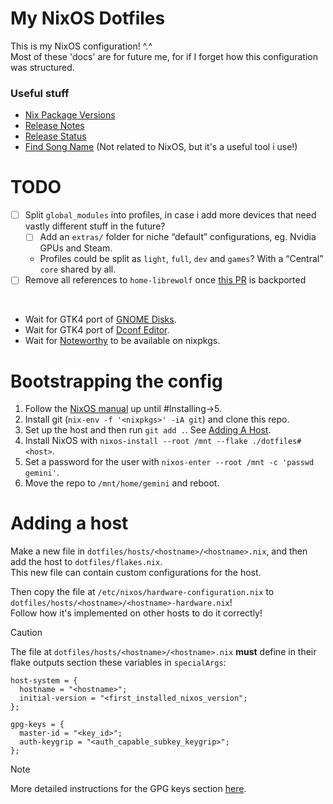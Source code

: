 # My NixOS Dotfiles
This is my NixOS configuration! ^.^ \
Most of these 'docs' are for future me, for if I forget how this configuration was structured.

### Useful stuff
- [Nix Package Versions](https://lazamar.co.uk/nix-versions)
- [Release Notes](https://nixos.org/manual/nixos/stable/release-notes)
- [Release Status](https://endoflife.date/nixos)
- [Find Song Name](https://musikerkennung.com/en/) (Not related to NixOS, but it's a useful tool i use!)

# TODO
- [ ] Split `global_modules` into profiles, in case i add more devices that need vastly different stuff in the future?
  - [ ] Add an `extras/` folder for niche “default” configurations, eg. Nvidia GPUs and Steam.
  - Profiles could be split as `light`, `full`, `dev` and `games`? With a “Central” `core` shared by all.
- [ ] Remove all references to `home-librewolf` once [this PR](https://github.com/nix-community/home-manager/pull/5684) is backported

<br>

- Wait for GTK4 port of [GNOME Disks](https://gitlab.gnome.org/GNOME/gnome-disk-utility/-/merge_requests/91).
- Wait for GTK4 port of [Dconf Editor](https://gitlab.gnome.org/GNOME/dconf-editor/-/merge_requests/44).
- Wait for [Noteworthy](https://github.com/SeaDve/Noteworthy) to be available on nixpkgs.

# Bootstrapping the config
1. Follow the [NixOS manual](https://nixos.org/manual/nixos/stable/#sec-installation-manual) up until #Installing->5.
2. Install git (`nix-env -f '<nixpkgs>' -iA git`) and clone this repo.
3. Set up the host and then run `git add .`. See [Adding A Host](#adding-a-host).
4. Install NixOS with `nixos-install --root /mnt --flake ./dotfiles#<host>`.
5. Set a password for the user with `nixos-enter --root /mnt -c 'passwd gemini'`.
6. Move the repo to `/mnt/home/gemini` and reboot.

# Adding a host
Make a new file in `dotfiles/hosts/<hostname>/<hostname>.nix`, and then add the host to `dotfiles/flakes.nix`. \
This new file can contain custom configurations for the host.

Then copy the file at `/etc/nixos/hardware-configuration.nix` to `dotfiles/hosts/<hostname>/<hostname>-hardware.nix`! \
Follow how it's implemented on other hosts to do it correctly!

> [!CAUTION]
> The file at `dotfiles/hosts/<hostname>/<hostname>.nix` **must** define in their flake outputs section these variables in `specialArgs`:
> ```
> host-system = {
>   hostname = "<hostname>";
>   initial-version = "<first_installed_nixos_version";
> };
> 
> gpg-keys = {
>   master-id = "<key_id>";
>   auth-keygrip = "<auth_capable_subkey_keygrip>";
> };
> ```

> [!NOTE]
> More detailed instructions for the GPG keys section [here](https://github.com/StellarSt0rm/dotfiles_secrets).
